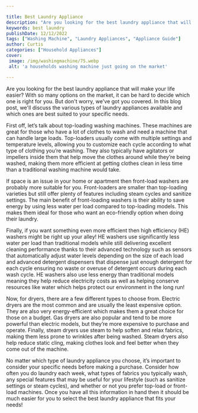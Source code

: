```yaml
---

title: Best Laundry Appliance
description: "Are you looking for the best laundry appliance that will make your life easier? With so many options on the market, it can be hard...learn about it in this post"
keywords: best laundry
publishDate: 12/12/2022
tags: ["Washing Machine", "Laundry Appliances", "Appliance Guide"]
author: Curtis
categories: ["Household Appliances"]
cover: 
 image: /img/washingmachine/75.webp
 alt: 'a households washing machine just going on the market'

---
```


Are you looking for the best laundry appliance that will make your life easier? With so many options on the market, it can be hard to decide which one is right for you. But don't worry, we've got you covered. In this blog post, we'll discuss the various types of laundry appliances available and which ones are best suited to your specific needs.

First off, let’s talk about top-loading washing machines. These machines are great for those who have a lot of clothes to wash and need a machine that can handle large loads. Top-loaders usually come with multiple settings and temperature levels, allowing you to customize each cycle according to what type of clothing you’re washing. They also typically have agitators or impellers inside them that help move the clothes around while they’re being washed, making them more efficient at getting clothes clean in less time than a traditional washing machine would take.

If space is an issue in your home or apartment then front-load washers are probably more suitable for you. Front-loaders are smaller than top-loading varieties but still offer plenty of features including steam cycles and sanitize settings. The main benefit of front-loading washers is their ability to save energy by using less water per load compared to top-loading models. This makes them ideal for those who want an eco-friendly option when doing their laundry.

Finally, if you want something even more efficient then high efficiency (HE) washers might be right up your alley! HE washers use significantly less water per load than traditional models while still delivering excellent cleaning performance thanks to their advanced technology such as sensors that automatically adjust water levels depending on the size of each load and advanced detergent dispensers that dispense just enough detergent for each cycle ensuring no waste or overuse of detergent occurs during each wash cycle. HE washers also use less energy than traditional models meaning they help reduce electricity costs as well as helping conserve resources like water which helps protect our environment in the long run! 

Now, for dryers, there are a few different types to choose from. Electric dryers are the most common and are usually the least expensive option. They are also very energy-efficient which makes them a great choice for those on a budget. Gas dryers are also popular and tend to be more powerful than electric models, but they’re more expensive to purchase and operate. Finally, steam dryers use steam to help soften and relax fabrics, making them less prone to wrinkles after being washed. Steam dryers also help reduce static cling, making clothes look and feel better when they come out of the machine.

No matter which type of laundry appliance you choose, it’s important to consider your specific needs before making a purchase. Consider how often you do laundry each week, what types of fabrics you typically wash, any special features that may be useful for your lifestyle (such as sanitize settings or steam cycles), and whether or not you prefer top-load or front-load machines. Once you have all this information in hand then it should be much easier for you to select the best laundry appliance that fits your needs!
